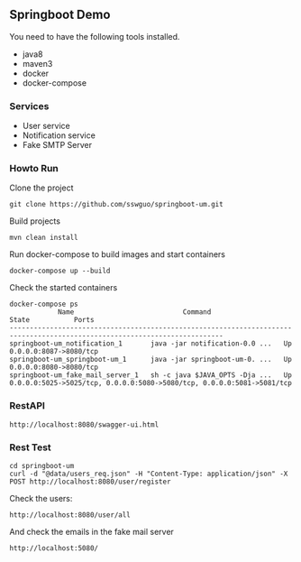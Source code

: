 ## Springboot Demo

You need to have the following tools installed.

- java8 
- maven3
- docker  
- docker-compose

### Services
- User service
- Notification service
- Fake SMTP Server

### Howto Run

Clone the project 
```
git clone https://github.com/sswguo/springboot-um.git
```

Build projects

```
mvn clean install
```

Run docker-compose to build images and start containers
```
docker-compose up --build
```

Check the started containers 

```
docker-compose ps
            Name                           Command                State           Ports
---------------------------------------------------------------------------------------------------------------------------
springboot-um_notification_1       java -jar notification-0.0 ...   Up      0.0.0.0:8087->8080/tcp
springboot-um_springboot-um_1      java -jar springboot-um-0. ...   Up      0.0.0.0:8080->8080/tcp
springboot-um_fake_mail_server_1   sh -c java $JAVA_OPTS -Dja ...   Up      0.0.0.0:5025->5025/tcp, 0.0.0.0:5080->5080/tcp, 0.0.0.0:5081->5081/tcp
```

### RestAPI
```
http://localhost:8080/swagger-ui.html
```

### Rest Test
```
cd springboot-um
curl -d "@data/users_req.json" -H "Content-Type: application/json" -X POST http://localhost:8080/user/register
```

Check the users:
```
http://localhost:8080/user/all
```

And check the emails in the fake mail server
```
http://localhost:5080/
```

